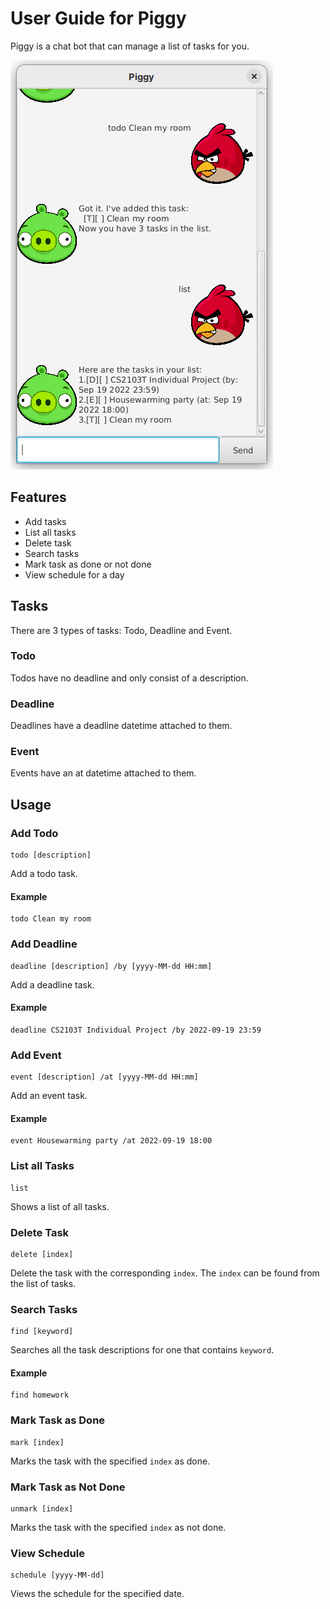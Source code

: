 # User Guide for Piggy

Piggy is a chat bot that can manage a list of tasks for you.

![Piggy Screenshot](/docs/Ui.png)

## Features

- Add tasks
- List all tasks
- Delete task
- Search tasks
- Mark task as done or not done
- View schedule for a day

## Tasks

There are 3 types of tasks: Todo, Deadline and Event.

### Todo

Todos have no deadline and only consist of a description.

### Deadline

Deadlines have a deadline datetime attached to them.

### Event

Events have an at datetime attached to them.

## Usage

### Add Todo

```
todo [description]
```

Add a todo task.

#### Example

```
todo Clean my room
```

### Add Deadline

```
deadline [description] /by [yyyy-MM-dd HH:mm]
```

Add a deadline task.

#### Example

```
deadline CS2103T Individual Project /by 2022-09-19 23:59
```

### Add Event

```
event [description] /at [yyyy-MM-dd HH:mm]
```

Add an event task.

#### Example

```
event Housewarming party /at 2022-09-19 18:00
```

### List all Tasks

```
list
```

Shows a list of all tasks.

### Delete Task

```
delete [index]
```

Delete the task with the corresponding `index`. The `index` can be found from the list of tasks.

### Search Tasks

```
find [keyword]
```

Searches all the task descriptions for one that contains `keyword`.

#### Example

```
find homework
```

### Mark Task as Done

```
mark [index]
```

Marks the task with the specified `index` as done.

### Mark Task as Not Done

```
unmark [index]
```

Marks the task with the specified `index` as not done.

### View Schedule

```
schedule [yyyy-MM-dd]
```

Views the schedule for the specified date.
